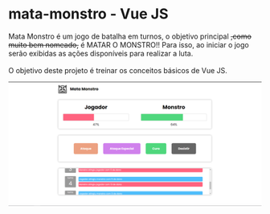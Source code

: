 # mata-monstro - Vue JS
Mata Monstro é um jogo de batalha em turnos, o objetivo principal <s>,como muito bem nomeado,</s> é MATAR O MONSTRO!! Para isso, ao iniciar o jogo serão exibidas as ações disponíveis para realizar a luta.<br><br>
O objetivo deste projeto é treinar os conceitos básicos de Vue JS.

![](images/mata-monstro.PNG)
